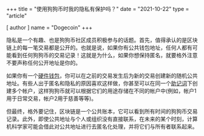 +++
title = "使用狗狗币时我的隐私有保护吗？"
date = "2021-10-22"
type = "article"

[ author ]
  name = "Dogecoin"
+++

隐私是一个有趣、也是狗狗币社区成员积极参与的话题。首先，值得承认的是区块链上的每一笔交易都是公开的。也就是说，如果你有公共钱包地址，任何人都有可能看到任何狗狗币的交易记录！这就是为什么，如果你想保持匿名，就要格外注意不要声称任何公开地址是你的。

如果你有一个[硬件钱包](/dogepedia/articles/dogecoin-hardware-wallets)，你可以在之前的交易发生后为新的交易创建新的随机公共地址。有些人出于匿名和隐私的原因喜欢这样做，你甚至可以在同一个[助记词](/dogepedia/文章/如何备份钱包)下创建多个帐户，这样狗狗币就可以根据它们的用途存储在不同的帐户中(例如，帐户1用于日常交易，帐户2用于慈善等等)。

但最终，格外要记住，区块链是一个公共账本，它可以看到所有时间的狗狗币交易记录。此外，即使公共地址与个人或组织没有直接联系，在未来的某个时刻，计算机科学家可能会借此对公共地址进行去匿名化处理，并将它们与所有者联系起来。
